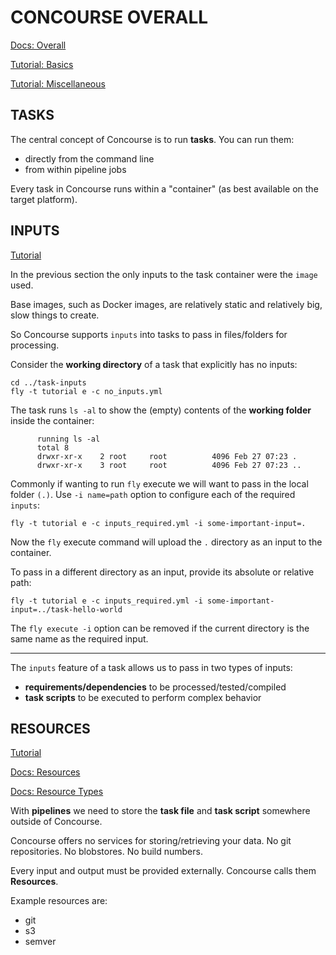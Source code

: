# CONCOURSE OVERALL

[Docs: Overall](https://concourse-ci.org/index.html)

[Tutorial: Basics](https://concoursetutorial.com/)

[Tutorial: Miscellaneous](https://concoursetutorial.com/miscellaneous/)


## TASKS

The central concept of Concourse is to run **tasks**. You can run them:
  - directly from the command line
  - from within pipeline jobs

Every task in Concourse runs within a "container" (as best available on the target platform).


## INPUTS

[Tutorial](https://concoursetutorial.com/basics/task-inputs/)

In the previous section the only inputs to the task container were the `image` used. 

Base images, such as Docker images, are relatively static and relatively big, slow things to create. 

So Concourse supports `inputs` into tasks to pass in files/folders for processing.


Consider the **working directory** of a task that explicitly has no inputs:

```
cd ../task-inputs
fly -t tutorial e -c no_inputs.yml
```

The task runs `ls -al` to show the (empty) contents of the **working folder** inside the container:
```
      running ls -al
      total 8
      drwxr-xr-x    2 root     root          4096 Feb 27 07:23 .
      drwxr-xr-x    3 root     root          4096 Feb 27 07:23 ..
```

Commonly if wanting to run `fly` execute we will want to pass in the local folder `(.)`. Use `-i name=path` option to configure each of the required `inputs`:
```
fly -t tutorial e -c inputs_required.yml -i some-important-input=.
```

Now the `fly` execute command will upload the `.` directory as an input to the container.

To pass in a different directory as an input, provide its absolute or relative path:
```
fly -t tutorial e -c inputs_required.yml -i some-important-input=../task-hello-world
```

The `fly execute -i` option can be removed if the current directory is the same name as the required input.

___________

The `inputs` feature of a task allows us to pass in two types of inputs:
  - **requirements/dependencies** to be processed/tested/compiled
  - **task scripts** to be executed to perform complex behavior



## RESOURCES

[Tutorial](https://concoursetutorial.com/basics/pipeline-resources/)

[Docs: Resources](https://concourse-ci.org/resources.html)

[Docs: Resource Types](https://concourse-ci.org/resource-types.html)

With **pipelines** we need to store the **task file** and **task script** somewhere outside of Concourse.

Concourse offers no services for storing/retrieving your data. No git repositories. No blobstores. No build numbers. 

Every input and output must be provided externally. Concourse calls them **Resources**. 

Example resources are:
  - git
  - s3
  - semver






























